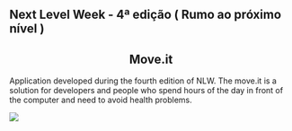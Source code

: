 ## Next Level Week - 4ª edição ( Rumo ao próximo nível )

<h2 align="center">Move.it</h2>

<p text-align="justify" width="100">
  Application developed during the fourth edition of NLW. The move.it is a solution for developers and people who spend hours of the day in front of the computer and need to     avoid health problems.
</p>

<img src="https://github.com/kelyAna/moveit-nlw4/blob/main/moveit.PNG" />
